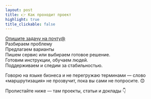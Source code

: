 ```yaml
---
layout: post
title: 👉 Как проходит проект
highlight: true
title_clickable: false
---
```


<div class="step-flow" role="list" aria-label="Как проходит проект">
  <div class="step" role="listitem"><a href="/contacts">Опишите задачу на почту<span class="contact-badge">@</span></a></div>
  <div class="step" role="listitem">Разбираем проблему</div>
  <div class="step" role="listitem">Предлагаем варианты</div>
  <div class="step" role="listitem">Пишем сервис или выбираем готовое решение.</div>
  <div class="step" role="listitem">Готовим инструкции, обучаем людей.</div>
  <div class="step" role="listitem">Поддерживаем и следим за стабильностью.</div>
</div>

Говорю на языке бизнеса и не перегружаю терминами — слово «маршрутизация» не прозвучит, пока вы сами не попросите. 😊

Пролистайте ниже — там проекты, статьи и доклады 👇
